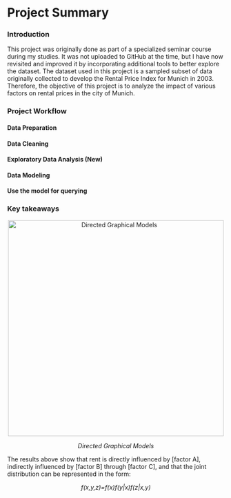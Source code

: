 # Project Summary
### Introduction
This project was originally done as part of a specialized seminar course during my studies. It was not uploaded to GitHub at the time, but I have now revisited and improved it by incorporating additional tools to better explore the dataset. The dataset used in this project is a sampled subset of data originally collected to develop the Rental Price Index for Munich in 2003. Therefore, the objective of this project is to analyze the impact of various factors on rental prices in the city of Munich.
### Project Workflow
#### Data Preparation
#### Data Cleaning
#### Exploratory Data Analysis (New)
#### Data Modeling
#### Use the model for querying
### Key takeaways

<p align="center">
  <img src="https://github.com/taitran0102/House-price-analysis/blob/main/figures/unnamed-chunk-29-2.png" alt="Directed Graphical Models" width="500"/>
</p>
<p align="center">
  <em>Directed Graphical Models</em>
</p>

The results above show that rent is directly influenced by [factor A], indirectly influenced by [factor B] through [factor C], and that the joint distribution can be represented in the form:
<p align="center">
  <em>f(x,y,z)=f(x)f(y|x)f(z|x,y)</em>
</p>
